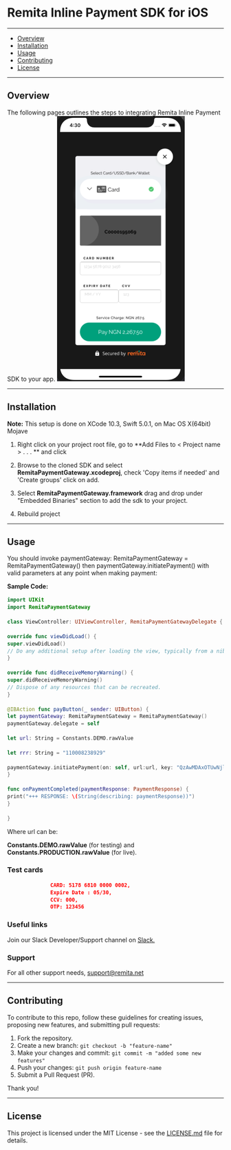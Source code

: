 # Remita Inline Payment SDK for iOS

---
- [Overview](#Overview)
- [Installation](#Installation)
- [Usage](#Usage)
- [Contributing](#Contributing)
- [License](License)

---

## Overview
The following pages outlines the steps to integrating Remita Inline Payment SDK to your app.
![](images/inline_snapshot.png)

---
## Installation

**Note:** This setup is done on XCode 10.3, Swift 5.0.1, on Mac OS X(64bit) Mojave

1. Right click on your project root file, go to **Add Files to < Project name > . . . ** and click

2. Browse to the cloned SDK and select **RemitaPaymentGateway.xcodeproj**, check 'Copy items if needed' and 'Create groups' click on add.

3. Select **RemitaPaymentGateway.framework** drag and drop  under "Embedded Binaries" section to add the sdk  to your project.

4. Rebuild project

---

## Usage

You should invoke paymentGateway: RemitaPaymentGateway = RemitaPaymentGateway() then paymentGateway.initiatePayment() with valid parameters at any point when making payment:

**Sample Code:**
```swift
import UIKit
import RemitaPaymentGateway

class ViewController: UIViewController, RemitaPaymentGatewayDelegate {

override func viewDidLoad() {
super.viewDidLoad()
// Do any additional setup after loading the view, typically from a nib.
}

override func didReceiveMemoryWarning() {
super.didReceiveMemoryWarning()
// Dispose of any resources that can be recreated.
}

@IBAction func payButton(_ sender: UIButton) {
let paymentGateway: RemitaPaymentGateway = RemitaPaymentGateway()
paymentGateway.delegate = self

let url: String = Constants.DEMO.rawValue

let rrr: String = "110008238929"

paymentGateway.initiatePayment(on: self, url:url, key: "QzAwMDAxOTUwNjl8NDMyNTkxNjl8ZTg0MjI2MDg4MjU0NzA2NTY2MTYwNGU1NjNiMjUzYjk4ZDQwZjljZGFiMTVmYTljMDUwMGQ0MDg2MjIyYjEyNTA1ZTE2MTMxNmE3ZjM1OTZmYmJkOTE2MTRiY2NmZTY5NTM4MGQ2MDBlZGJlZmM2ODc2YTc2M2M4MjgyZmFjODc=", rrr:rrr)
}

func onPaymentCompleted(paymentResponse: PaymentResponse) {
print("+++ RESPONSE: \(String(describing: paymentResponse))")
}

}
 ```


Where url can be:

**Constants.DEMO.rawValue** (for testing) and **Constants.PRODUCTION.rawValue** (for live).


### Test cards


```json
              CARD: 5178 6810 0000 0002,  
              Expire Date : 05/30,  
              CCV: 000, 
              OTP: 123456
```
### Useful links
Join our Slack Developer/Support channel on [Slack.](http://bit.ly/RemitaDevSlack)
    
### Support
For all other support needs, support@remita.net

---

## Contributing
To contribute to this repo, follow these guidelines for creating issues, proposing new features, and submitting pull requests:

1. Fork the repository.
2. Create a new branch: `git checkout -b "feature-name"`
3. Make your changes and commit: `git commit -m "added some new features"`
4. Push your changes: `git push origin feature-name`
5. Submit a Pull Request (PR).

Thank you!

---

## License

This project is licensed under the MIT License - see the [LICENSE.md](LICENSE.md) file for details.
